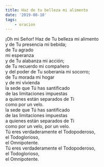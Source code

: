 ```yaml
---
title: Haz de tu belleza mi alimento
date: '2019-08-18'
tags:
    - oracion
---
```

¡Oh mi Señor! Haz de Tu belleza mi alimento   
y de Tu presencia mi bebida;   
de Tu agrado   
mi esperanza   
y de Tu alabanza mi acción;   
de Tu recuerdo mi compañero   
y del poder de Tu soberanía mi socorro;   
de Tu morada mi hogar   
y de mi vivienda  
la sede que Tú has santificado   
de las limitaciones impuestas   
a quienes están separados de Ti   
como por un velo.  
la sede que Tú has santificado   
de las limitaciones impuestas   
a quienes están separados de Ti   
como por un velo, por un velo.  
Tú eres verdaderamente el Todopoderoso,   
el Todoglorioso,   
el Omnipotente.  
Tú eres verdaderamente el Todopoderoso,   
el Todoglorioso,   
el Omnipotente.  
